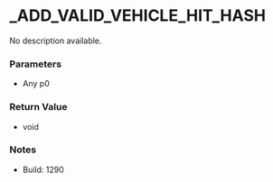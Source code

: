 # _ADD_VALID_VEHICLE_HIT_HASH

No description available.

### Parameters
* Any p0

### Return Value
* void

### Notes
* Build: 1290

